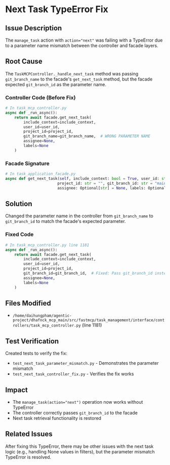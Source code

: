 # Next Task TypeError Fix

## Issue Description
The `manage_task` action with `action="next"` was failing with a TypeError due to a parameter name mismatch between the controller and facade layers.

## Root Cause
The `TaskMCPController._handle_next_task` method was passing `git_branch_name` to the facade's `get_next_task` method, but the facade expected `git_branch_id` as the parameter name.

### Controller Code (Before Fix)
```python
# In task_mcp_controller.py
async def _run_async():
    return await facade.get_next_task(
        include_context=include_context,
        user_id=user_id,
        project_id=project_id,
        git_branch_name=git_branch_name,  # WRONG PARAMETER NAME
        assignee=None,
        labels=None
    )
```

### Facade Signature
```python
# In task_application_facade.py
async def get_next_task(self, include_context: bool = True, user_id: str = "default_id", 
                       project_id: str = "", git_branch_id: str = "main",  # EXPECTS git_branch_id
                       assignee: Optional[str] = None, labels: Optional[List[str]] = None)
```

## Solution
Changed the parameter name in the controller from `git_branch_name` to `git_branch_id` to match the facade's expected parameter.

### Fixed Code
```python
# In task_mcp_controller.py line 1181
async def _run_async():
    return await facade.get_next_task(
        include_context=include_context,
        user_id=user_id,
        project_id=project_id,
        git_branch_id=git_branch_id,  # Fixed: Pass git_branch_id instead of git_branch_name
        assignee=None,
        labels=None
    )
```

## Files Modified
- `/home/daihungpham/agentic-project/dhafnck_mcp_main/src/fastmcp/task_management/interface/controllers/task_mcp_controller.py` (line 1181)

## Test Verification
Created tests to verify the fix:
- `test_next_task_parameter_mismatch.py` - Demonstrates the parameter mismatch
- `test_next_task_controller_fix.py` - Verifies the fix works

## Impact
- The `manage_task(action="next")` operation now works without TypeError
- The controller correctly passes `git_branch_id` to the facade
- Next task retrieval functionality is restored

## Related Issues
After fixing this TypeError, there may be other issues with the next task logic (e.g., handling None values in filters), but the parameter mismatch TypeError is resolved.
